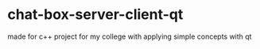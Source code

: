 # chat-box-server-client-qt

made for c++ project for my college with applying simple concepts with qt
